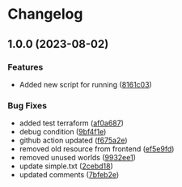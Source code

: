 # Changelog

## 1.0.0 (2023-08-02)


### Features

* Added new script for running ([8161c03](https://github.com/mykaua/github_action/commit/8161c0390fbb7ae17bfec7fac7488df90a4b807d))


### Bug Fixes

* added test terraform ([af0a687](https://github.com/mykaua/github_action/commit/af0a687eea8f26bf34087a5a2867b1bd4c33ac00))
* debug condition ([9bf4f1e](https://github.com/mykaua/github_action/commit/9bf4f1e7132b6dd91d47d49f9f08e1d55cfbdbe0))
* github action updated ([f675a2e](https://github.com/mykaua/github_action/commit/f675a2ea8552d8aa5fd6fc673aa0385184f8a6e6))
* removed old resource from frontend ([ef5e9fd](https://github.com/mykaua/github_action/commit/ef5e9fdaa8e179f0d0b1998847255dd320571bf5))
* removed unused worlds ([9932ee1](https://github.com/mykaua/github_action/commit/9932ee101a7e9a097489537fe4aae5e9963d50d6))
* update simple.txt ([2cebd18](https://github.com/mykaua/github_action/commit/2cebd18e9093e8d0205b6e22253c715689da381c))
* updated comments ([7bfeb2e](https://github.com/mykaua/github_action/commit/7bfeb2ea8f08fdc41e30d7b8d707bef31f0b9ff6))
